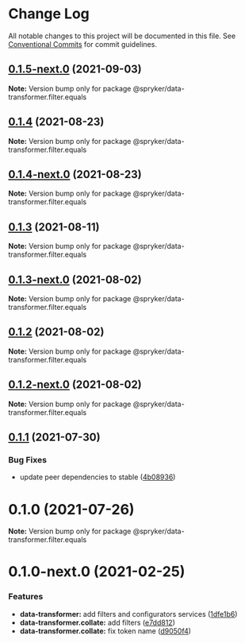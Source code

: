 # Change Log

All notable changes to this project will be documented in this file.
See [Conventional Commits](https://conventionalcommits.org) for commit guidelines.

## [0.1.5-next.0](https://github.com/spryker/ui-components/compare/@spryker/data-transformer.filter.equals@0.1.4...@spryker/data-transformer.filter.equals@0.1.5-next.0) (2021-09-03)

**Note:** Version bump only for package @spryker/data-transformer.filter.equals





## [0.1.4](https://github.com/spryker/ui-components/compare/@spryker/data-transformer.filter.equals@0.1.4-next.0...@spryker/data-transformer.filter.equals@0.1.4) (2021-08-23)

**Note:** Version bump only for package @spryker/data-transformer.filter.equals





## [0.1.4-next.0](https://github.com/spryker/ui-components/compare/@spryker/data-transformer.filter.equals@0.1.3...@spryker/data-transformer.filter.equals@0.1.4-next.0) (2021-08-23)

**Note:** Version bump only for package @spryker/data-transformer.filter.equals





## [0.1.3](https://github.com/spryker/ui-components/compare/@spryker/data-transformer.filter.equals@0.1.3-next.0...@spryker/data-transformer.filter.equals@0.1.3) (2021-08-11)

**Note:** Version bump only for package @spryker/data-transformer.filter.equals





## [0.1.3-next.0](https://github.com/spryker/ui-components/compare/@spryker/data-transformer.filter.equals@0.1.2...@spryker/data-transformer.filter.equals@0.1.3-next.0) (2021-08-02)

**Note:** Version bump only for package @spryker/data-transformer.filter.equals





## [0.1.2](https://github.com/spryker/ui-components/compare/@spryker/data-transformer.filter.equals@0.1.2-next.0...@spryker/data-transformer.filter.equals@0.1.2) (2021-08-02)

**Note:** Version bump only for package @spryker/data-transformer.filter.equals





## [0.1.2-next.0](https://github.com/spryker/ui-components/compare/@spryker/data-transformer.filter.equals@0.1.1...@spryker/data-transformer.filter.equals@0.1.2-next.0) (2021-08-02)

**Note:** Version bump only for package @spryker/data-transformer.filter.equals





## [0.1.1](https://github.com/spryker/ui-components/compare/@spryker/data-transformer.filter.equals@0.1.0...@spryker/data-transformer.filter.equals@0.1.1) (2021-07-30)


### Bug Fixes

* update peer dependencies to stable ([4b08936](https://github.com/spryker/ui-components/commit/4b0893691360cf4bd66935aed24873266c98c4e4))





# 0.1.0 (2021-07-26)

**Note:** Version bump only for package @spryker/data-transformer.filter.equals





# 0.1.0-next.0 (2021-02-25)


### Features

* **data-transformer:** add filters and configurators services ([1dfe1b6](https://github.com/spryker/ui-components/commit/1dfe1b6b8c84e5742bea658145c46eeca97b3915))
* **data-transformer.collate:** add filters ([e7dd812](https://github.com/spryker/ui-components/commit/e7dd81247ba953d38fc44109a45053c930ec9aa0))
* **data-transformer.collate:** fix token name ([d9050f4](https://github.com/spryker/ui-components/commit/d9050f4531c617cd8c8b64c1f4755f5bce82a45a))
